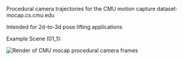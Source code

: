 Procedural camera trajectories for the CMU motion capture dataset: mocap.cs.cmu.edu

Intended for 2d-to-3d pose lifting applications

Example Scene (01_1):

![Render of CMU mocap procedural camera frames](media/01_1_1_floor.gif)